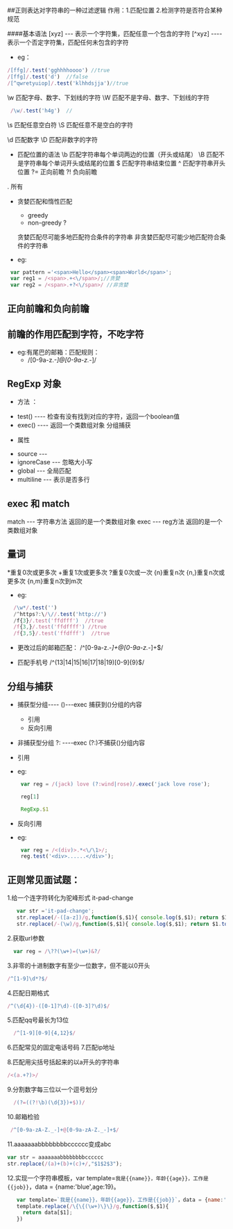 ##正则表达对字符串的一种过滤逻辑 
 作用：1.匹配位置
      2.检测字符是否符合某种规范

####基本语法
[xyz] --- 表示一个字符集，匹配任意一个包含的字符
[^xyz] ---- 表示一个否定字符集，匹配任何未包含的字符
 
 * eg：
 ````js
/[ffg]/.test('gghhhhoooo') //true
/[ffg]/.test('d')  //false
/[^qwretyuiop]/.test('klhhdsjja')//true 

````      
\w   匹配字母、数字、下划线的字符 
\W    匹配不是字母、数字、下划线的字符
````js
 /\w/.test('h4g')  //
````

\s 匹配任意空白符
\S 匹配任意不是空白的字符


\d 匹配数字
\D 匹配非数字的字符


* 匹配位置的语法
\b 匹配字符串每个单词两边的位置（开头或结尾）
\B 匹配不是字符串每个单词开头或结尾的位置
$ 匹配字符串结束位置
^ 匹配字符串开头位置
?= 正向前瞻
?! 负向前瞻


. 所有

* 贪婪匹配和惰性匹配
  * greedy 
  * non-greedy  ?

  贪婪匹配尽可能多地匹配符合条件的字符串
  非贪婪匹配尽可能少地匹配符合条件的字符串
 * eg:
 ````js
  var pattern ='<span>Hello</span><span>World</span>';
  var reg1 = /<span>.+<\/span>/;//贪婪
  var reg2 = /<span>.+?<\/span>/ //非贪婪
 ````

## 正向前瞻和负向前瞻

前瞻的作用匹配到字符，不吃字符
----------------------------------------------------------

* eg:有尾巴的邮箱：匹配规则：
  * /[0-9a-z._-]@[0-9a-z._-]/ 

  



 ## RegExp 对象
+ 方法 ：
 - test() ---- 检查有没有找到对应的字符，返回一个boolean值
 - exec()  ---- 返回一个类数组对象 分组捕获
+ 属性
 - source --- 
 - ignoreCase --- 忽略大小写 
 - global   --- 全局匹配
 - multiline --- 表示是否多行


## exec 和 match

match --- 字符串方法 返回的是一个类数组对象
exec --- reg方法 返回的是一个类数组对象


## 量词
  *重复0次或更多次
  +重复1次或更多次
  ?重复0次或一次
  {n}重复n次
  {n,}重复n次或更多次
  {n,m}重复n次到m次

 * eg:
 ````js
   /\w*/.test('')
   /^https?:\/\//.test('http://')
   /f{3}/.test('ffdfff')  //true
   /f{3,}/.test('ffdffff') //true
   /f{3,5}/.test('ffdfff')  //true
 ```` 

 

* 更改过后的邮箱匹配：
  /^[0-9a-z.-_]+@[0-9a-z._-]+$/

* 匹配手机号
/^(13|14|15|16|17|18|19)[0-9]{9}$/



## 分组与捕获

* 捕获型分组---- ()---exec 捕获到()分组的内容
  - 引用
  - 反向引用
* 非捕获型分组 ?: ----exec (?:)不捕获()分组内容


* 引用
 * eg:
   ````js
    var reg = /(jack) love (?:wind|rose)/.exec('jack love rose');

    reg[1]

    RegExp.$1
   ````
* 反向引用
* eg:
   ````js
    var reg = /<(div)>.*<\/\1>/;
    reg.test('<div>......</div>');
   ````

## 正则常见面试题：
1.给一个连字符转化为驼峰形式 it-pad-change
````js
   var str ='it-pad-change';
   str.replace(/-([a-z])/g,function($,$1){ console.log($,$1); return $1.toUpperCase();})
   str.replace(/-(\w)/g,function($,$1){ console.log($,$1); return $1.toUpperCase();})
````
2.获取url参数
````js
  var reg = /\??(\w+)=(\w+)&?/
````
3.非零的十进制数字有至少一位数字，但不能以0开头
````js
/^[1-9]\d*?$/
````
4.匹配日期格式
````js
/^(\d{4})-([0-1]?\d)-([0-3]?\d)$/
````
5.匹配qq号最长为13位
````js
  /^[1-9][0-9]{4,12}$/
````
6.匹配常见的固定电话号码
7.匹配ip地址

8.匹配用尖括号括起来的以a开头的字符串
````js
/<(a.+?)>/
````
9.分割数字每三位以一个逗号划分
````js
  /(?=((?!\b)(\d{3})+$))/
````
10.邮箱检验
````js
 /^[0-9a-zA-Z._-]+@[0-9a-zA-Z._-]+$/
````
11.aaaaaaabbbbbbbbcccccc变成abc
````js
var str = aaaaaaabbbbbbbbcccccc
str.replace(/(a)+(b)+(c)+/,"$1$2$3");
````
12.实现一个字符串模板，var template=`我是{{name}}，年龄{{age}}，工作是{{job}}`，data = {name:'blue',age:19}。
````js
   var template=`我是{{name}}，年龄{{age}}，工作是{{job}}`，data = {name:'blue',age:19}
   template.replace(/\{\{(\w+)\}\}/g,function($,$1){
     return data[$1];
   })
````